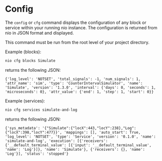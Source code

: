 # Config

The `config` or `cfg` command displays the configuration of any block or service within your running nio instance. The configuration is returned from nio in JSON format and displayed.

This command must be run from the root level of your project directory.

Example (blocks):
```bash
nio cfg blocks Simulate
```
returns the following JSON:
```
{'log_level': 'NOTSET', 'total_signals': -1, 'num_signals': 1, 'attr_name': 'sim', 'type': 'CounterIntervalSimulator', 'name': 'Simulate', 'version': '1.3.0', 'interval': {'days': 0, 'seconds': 1, 'microseconds': 0}, 'attr_value': {'end': 1, 'step': 1, 'start': 0}}
```

Example (services):
```bash
nio cfg services simulate-and-log
```
returns the following JSON:
```
{'sys_metadata': '{"Simulate":{"locX":443,"locY":238},"Log":{"locX":398,"locY":477}}', 'mappings': [], 'auto_start': True, 'log_level': 'NOTSET', 'type': 'Service', 'version': '0.1.0', 'name': 'simulate-and-log', 'execution': [{'receivers': {'__default_terminal_value': [{'input': '__default_terminal_value', 'name': 'Log'}]}, 'name': 'Simulate'}, {'receivers': {}, 'name': 'Log'}], 'status': 'stopped'}
```

